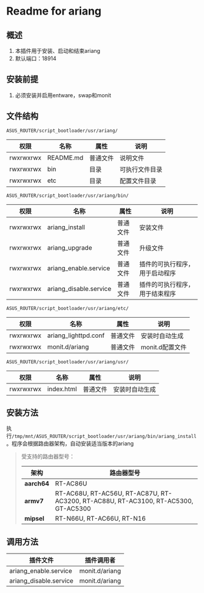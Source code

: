 # Readme for ariang

## 概述

1. 本插件用于安装、启动和结束ariang
2. 默认端口：18914

## 安装前提

1. 必须安装并启用entware，swap和monit

## 文件结构

`ASUS_ROUTER/script_bootloader/usr/ariang/`

| 权限      | 名称      | 属性     | 说明           |
| --------- | --------  | -------- | -------------- |
| rwxrwxrwx | README.md | 普通文件 | 说明文件       |
| rwxrwxrwx | bin       | 目录     | 可执行文件目录 |
| rwxrwxrwx | etc       | 目录     | 配置文件目录   |

`ASUS_ROUTER/script_bootloader/usr/ariang/bin/`

| 权限      | 名称                   | 属性     | 说明                           |
| --------- | ---------------------- | -------- | ------------------------------ |
| rwxrwxrwx | ariang_install         | 普通文件 | 安装文件                       |
| rwxrwxrwx | ariang_upgrade         | 普通文件 | 升级文件                       |
| rwxrwxrwx | ariang_enable.service  | 普通文件 | 插件的可执行程序，用于启动程序 |
| rwxrwxrwx | ariang_disable.service | 普通文件 | 插件的可执行程序，用于结束程序 |

`ASUS_ROUTER/script_bootloader/usr/ariang/etc/`

| 权限      | 名称                 | 属性     | 说明            |
| --------- | -------------------- | -------- | --------------- |
| rwxrwxrwx | ariang_lighttpd.conf | 普通文件 | 安装时自动生成  |
| rwxrwxrwx | monit.d/ariang       | 普通文件 | monit.d配置文件 |

`ASUS_ROUTER/script_bootloader/usr/ariang/usr/`

| 权限      | 名称       | 属性     | 说明           |
| --------- | ---------- | -------- | -------------- |
| rwxrwxrwx | index.html | 普通文件 | 安装时自动生成 |

## 安装方法

执行`/tmp/mnt/ASUS_ROUTER/script_bootloader/usr/ariang/bin/ariang_install`。程序会根据路由器架构，自动安装适当版本的ariang

   > 受支持的路由器型号：
   >
   > | 架构        | 路由器型号                                                                         |
   > | ----------- | ---------------------------------------------------------------------------------- |
   > | **aarch64** | RT-AC86U                                                                           |
   > | **armv7**   | RT-AC68U, RT-AC56U, RT-AC87U, RT-AC3200, RT-AC88U, RT-AC3100, RT-AC5300, GT-AC5300 |
   > | **mipsel**  | RT-N66U, RT-AC66U, RT-N16                                                          |

## 调用方法

| 插件文件               | 插件调用者     |
| ---------------------- | -------------- |
| ariang_enable.service  | monit.d/ariang |
| ariang_disable.service | monit.d/ariang |